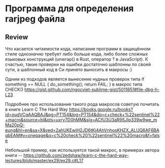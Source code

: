 # Программа для определения rarjpeg файла


## Review

Что касается читаемости кода, написание программ в защищённом стиле однозначно
требует либо больше кода, либо более сложных языковых конструкций (unwrap() в Rust,
оператор ? в JavaScript). К счастью, такие проверки на ошибки достаточно шаблонны
по своей сути, а шаблонный код в Си принято выносить в макросы :)

Одним из подходов является вынесение нудных проверок типа if something == NULL { do_something(); return FAIL; }
в макрос типа CHECK() https://gist.github.com/ngocviet-sublime-gist/5011851#file-dbg-h-L23

Подробнее про использование такого рода макросов советую почитать в книге
Learn C The Hard Way  https://books.google.ru/books?id=oudVCgAAQBAJ&pg=PT154&lpg=PT154&dq=c+check+%22sentinel%22+macro&source=bl&ots=uxry7D0hMM&sig=ACfU3U3aR9SJlp339w9we_mMa20pQ-eung&hl=en&sa=X&ved=2ahUKEwiH2JD6tKj4AhVnhosKHZX_ALUQ6AF6BAgbEAM#v=onepage&q=c%20check%20%22sentinel%22%20macro&f=false

Небольшой пример, как используется такой макрос, в примерах автора книги -- https://github.com/zedshaw/learn-c-the-hard-way-lectures/blob/master/ex29/ex29.c#L17

